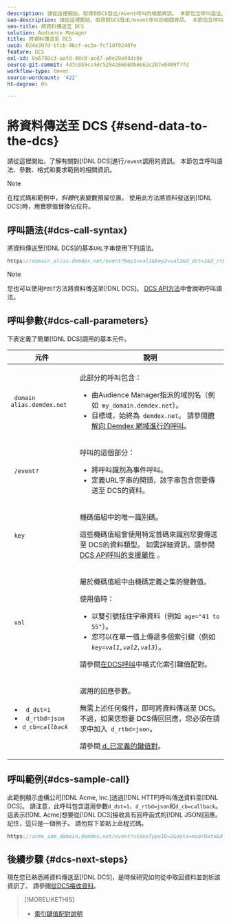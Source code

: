 ```yaml
---
description: 請從這裡開始，取得對DCS發出/event呼叫的相關資訊。 本節包含呼叫語法、參數、格式和要求範例的相關資訊。
seo-description: 請從這裡開始，取得對DCS發出/event呼叫的相關資訊。 本節包含呼叫語法、參數、格式和要求範例的相關資訊。
seo-title: 將資料傳送至 DCS
solution: Audience Manager
title: 將資料傳送至 DCS
uuid: 024e307d-bfcb-46cf-ac3a-fc71df0248fe
feature: DCS
exl-id: 8a6798c3-aafd-48c8-acd7-a0e29e04dc8e
source-git-commit: 4d3c859cc4dc5294286680b0e63c287e0409f7fd
workflow-type: tm+mt
source-wordcount: '422'
ht-degree: 6%

---
```


# 將資料傳送至 DCS {#send-data-to-the-dcs}

請從這裡開始，了解有關對[!DNL DCS]進行`/event`調用的資訊。 本節包含呼叫語法、參數、格式和要求範例的相關資訊。

>[!NOTE]
>
>在程式碼和範例中，*斜體*&#x200B;代表變數預留位置。 使用此方法將資料發送到[!DNL DCS]時，用實際值替換佔位符。

## 呼叫語法{#dcs-call-syntax}

將資料傳送至[!DNL DCS]的基本`URL`字串使用下列語法。

```js
https://domain_alias.demdex.net/event?key1=val1&key2=val2&d_dst=1&d_rtbd=json&d_cb=callback
```

>[!NOTE]
>
>您也可以使用`POST`方法將資料傳送至[!DNL DCS]。 [DCS API方法](../../../api/dcs-intro/dcs-api-reference/dcs-api-methods.md)中會說明呼叫語法。

## 呼叫參數{#dcs-call-parameters}

下表定義了簡單[!DNL DCS]調用的基本元件。

<table id="table_5F6A5B324EB848168543386516FBF384"> 
 <thead> 
  <tr> 
   <th colname="col1" class="entry"> 元件 </th> 
   <th colname="col2" class="entry"> 說明 </th> 
  </tr> 
 </thead>
 <tbody> 
  <tr> 
   <td colname="col1"> <p> <code> domain alias.demdex.net</code> </p> </td> 
   <td colname="col2"> <p>此部分的呼叫包含： </p> <p> 
     <ul id="ul_3EDA9C7BA6794D06BCB07A75A9BD2372"> 
      <li id="li_74624CA78D6F4536A8164AE1FA1DECB9">由<span class="keyword">Audience Manager</span>指派的域別名（例如<code> my_domain.demdex.net</code>）。 </li> 
      <li id="li_08ABE91CA247403AA480B3FB4BEF83BA">目標域，始終為<code> demdex.net</code>。 請參閱<a href="../../../reference/demdex-calls.md">瞭解向 Demdex 網域進行的呼叫</a>。 </li> 
     </ul> </p> </td> 
  </tr> 
  <tr> 
   <td colname="col1"> <p> <code> /event?</code> </p> </td> 
   <td colname="col2"> <p>呼叫的這個部分： </p> <p> 
     <ul id="ul_6332444A305A4F12A7CBE471CA508516"> 
      <li id="li_1C5C111B2B0E4621B3FC0C20D6516041">將呼叫識別為事件呼叫。 </li> 
      <li id="li_DBCE9B1C70604A629ECD7AC0A9052198">定義URL字串的開頭，該字串包含您要傳送至<span class="wintitle"> DCS</span>的資料。 </li> 
     </ul> </p> </td> 
  </tr> 
  <tr> 
   <td colname="col1"> <p> <code> key</code> </p> </td> 
   <td colname="col2"> <p>機碼值組中的唯一識別碼。 </p> <p>這些機碼值組會使用特定首碼來識別您要傳送至<span class="wintitle"> DCS</span>的資料類型。 如需詳細資訊，請參閱<a href="../../../api/dcs-intro/dcs-api-reference/dcs-keys.md"> DCS API呼叫的支援屬性</a> 。 </p> </td> 
  </tr> 
  <tr> 
   <td colname="col1"> <p> <code> val</code> </p> </td> 
   <td colname="col2"> <p>屬於機碼值組中由機碼定義之集的變數值。 </p> <p>使用值時： </p> <p> 
     <ul id="ul_624DC78759F74AD8920220058E54E083"> 
      <li id="li_091E5B4820EC4A93B775433E428E74AB">以雙引號括住字串資料（例如<code> age="41 to 55"</code>）。 </li> 
      <li id="li_C558E3BA6EE34413BBBB962D4CD0D10E">您可以在單一值上傳遞多個索引鍵（例如<i><code>key</i>=<i>val1,val2,val3</i></code></i>）。 </li> 
     </ul> </p> <p>請參閱<a href="../../../api/dcs-intro/dcs-api-reference/dcs-key-format.md">在DCS呼叫</a>中格式化索引鍵值配對。 </p> </td>
  </tr> 
  <tr> 
   <td colname="col1"> <p> 
     <ul id="ul_36E2C1A0538D4D2C94DFC1335720A524"> 
      <li id="li_8902EED431CE4F0189A94868FA52DB1F"> <code> d_dst=1</code> </li> 
      <li id="li_4B6B29499D444E31808DE0A9AA0442D0"> <code> d_rtbd=json</code> </li> 
      <li id="li_3430CD0438604B83BE6437E6EC480816"> <code>d_cb=<i>callback</i></code> </li>
     </ul> </p> </td> 
   <td colname="col2"> <p>選用的回應參數。 </p> <p> 無需上述任何條件，即可將資料傳送至<span class="wintitle"> DCS</span>。 不過，如果您想要<span class="wintitle"> DCS</span>傳回回應，您必須在請求中加入<code> d_rtbd=json</code>。 </p> <p>請參閱<a href="../../../api/dcs-intro/dcs-api-reference/dcs-keys.md#d-attributes"> d_已定義的鍵值對</a>。 </p> </td> 
  </tr>
 </tbody>
</table>

## 呼叫範例{#dcs-sample-call}

此範例顯示虛構公司[!DNL Acme, Inc.]透過[!DNL HTTP]呼叫傳送資料至[!DNL DCS]。 請注意，此呼叫包含選用參數`d_dst=1`、`d_rtbd=json`和`d_cb=callback`。 這表示[!DNL Acme]想要從[!DNL DCS]接收具有回呼函式的[!DNL JSON]回應。 記住，這只是一個例子。 請勿剪下並貼上此程式碼。

```js
https://acme_aam_domain.demdex.net/event?videoTypeID=2&data=moarData&d_dst=1&d_rtbd=json&d_cb=acme_callback
```

## 後續步驟 {#dcs-next-steps}

現在您已熟悉將資料傳送至[!DNL DCS]，是時候研究如何從中取回資料並剖析該資訊了。 請參閱[從DCS接收資料](../../../api/dcs-intro/dcs-event-calls/dcs-url-receive.md)。

>[!MORELIKETHIS]
>
>* [索引鍵值配對說明](../../../reference/key-value-pairs-explained.md)

